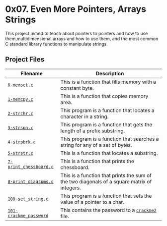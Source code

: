 #  0x07. Even More Pointers, Arrays Strings
This project aimed to teach about pointers to pointers and how to use them,multidimensional arrays and how to use them, and the most common C standard library functions to manipulate strings.

## Project Files

| Filename | Description |
| -------- | ----------- |
| [`0-memset.c`](./0-memset.c) | This is a function that fills memory with a constant byte. |
| [`1-memcpy.c`](./1-memcpy.c) | This is a function that copies memory area. |
| [`2-strchr.c`](./2-strchr.c) | This program is a function that locates a character in a string. |
| [`3-strspn.c`](./3-strspn.c) | This program is a function that gets the length of a prefix substring.  |
| [`4-strpbrk.c`](./4-strpbrk.c) | This program is a function that searches a string for any of a set of bytes.  |
| [`5-strstr.c`](./5-strstr.c) | This is a function that locates a substring. |
| [`7-print_chessboard.c`](./7-print_chessboard.c) | This is a function that prints the chessboard.  |
| [`8-print_diagsums.c`](./8-print_diagsums.c) | This is a function that prints the sum of the two diagonals of a square matrix of integers. |
| [`100-set_string.c`](./100-set_string.c) | This program is a function that sets the value of a pointer to a char. |
| [`101-crackme_password`](./101-crackme_password) | This contains the password to a [`crackme2`](https://github.com/holbertonschool/0x06.c) file. |
